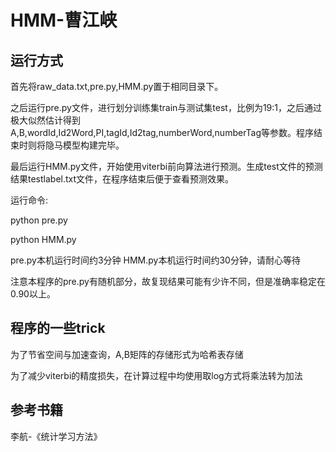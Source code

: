 # HMM-曹江峡

## 运行方式

首先将raw_data.txt,pre.py,HMM.py置于相同目录下。

之后运行pre.py文件，进行划分训练集train与测试集test，比例为19:1，之后通过极大似然估计得到A,B,wordId,Id2Word,PI,tagId,Id2tag,numberWord,numberTag等参数。程序结束时则将隐马模型构建完毕。

最后运行HMM.py文件，开始使用viterbi前向算法进行预测。生成test文件的预测结果testlabel.txt文件，在程序结束后便于查看预测效果。

运行命令:

python pre.py

python HMM.py

pre.py本机运行时间约3分钟
HMM.py本机运行时间约30分钟，请耐心等待

注意本程序的pre.py有随机部分，故复现结果可能有少许不同，但是准确率稳定在0.90以上。
## 程序的一些trick

为了节省空间与加速查询，A,B矩阵的存储形式为哈希表存储

为了减少viterbi的精度损失，在计算过程中均使用取log方式将乘法转为加法



## 参考书籍

李航-《统计学习方法》
